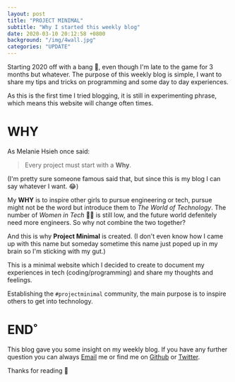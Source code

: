 ```yaml
---
layout: post
title: "PROJECT MINIMAL"
subtitle: "Why I started this weekly blog"
date: 2020-03-10 20:12:58 +0800
background: "/img/4wall.jpg"
categories: "UPDATE"
---
```


Starting 2020 off with a bang 🎉, even though I'm late to the game for 3 months but whatever. The purpose of this weekly blog is simple, I want to share my tips and tricks on programming and some day to day experiences.

As this is the first time I tried blogging, it is still in experimenting phrase, which means this website will change often times.

# WHY

As Melanie Hsieh once said:

> Every project must start with a **Why**.

(I'm pretty sure someone famous said that, but since this is my blog I can say whatever I want. 😂)

My **WHY** is to inspire other girls to pursue engineering or tech, pursue might not be the word but introduce them to _The World of Technology_. The number of _Women in Tech_ 👩‍💻️ is still low, and the future world defenitely need more engineers. So why not combine the two together?

And this is why **Project Minimal** is created. (I don't even know how I came up with this name but someday sometime this name just poped up in my brain so I'm sticking with my gut.)

This is a minimal website which I decided to create to document my experiences in tech (coding/programming) and share my thoughts and feelings.

Establishing the `#projectminimal` community, the main purpose is to inspire others to get into technology.

# END˚

This blog gave you some insight on my weekly blog. If you have any further question you can always [Email]('melanie@melaniehsieh.com') me or find me on [Github]('https://github.com/') or [Twitter]("https://twitter.com/melaniehsieh").

Thanks for reading 👀